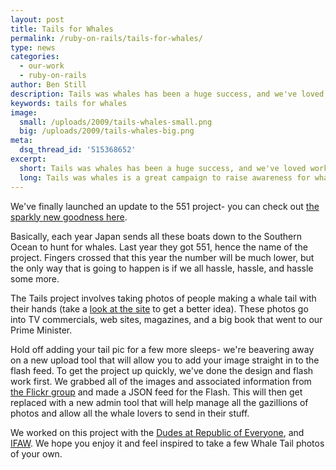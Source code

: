 ```yaml
---
layout: post
title: Tails for Whales
permalink: /ruby-on-rails/tails-for-whales/
type: news
categories:
  - our-work
  - ruby-on-rails
author: Ben Still
description: Tails was whales has been a huge success, and we've loved working on it. And now we're making it even better.
keywords: tails for whales
image:
  small: /uploads/2009/tails-whales-small.png
  big: /uploads/2009/tails-whales-big.png
meta:
  dsq_thread_id: '515368652'
excerpt:
  short: Tails was whales has been a huge success, and we've loved working on it. And now we're making it even better.
  long: Tails was whales is a great campaign to raise awareness for what happens in Japan each year where they set sail and hunt these beautiful creatures. We think it's wrong, and so do a lot of you it seems too.
---
```


We've finally launched an update to the 551 project- you can check out [the sparkly new goodness here](http://tailsforwhales.org).

Basically, each year Japan sends all these boats down to the Southern Ocean to hunt for whales. Last year they got 551, hence the name of the project. Fingers crossed that this year the number will be much lower, but the only way that is going to happen is if we all hassle, hassle, and hassle some more.

The Tails project involves taking photos of people making a whale tail with their hands (take a [look at the site](http://www.tailsforwhales.org/) to get a better idea). These photos go into TV commercials, web sites, magazines, and a big book that went to our Prime Minister.

Hold off adding your tail pic for a few more sleeps- we're beavering away on a new upload tool that will allow you to add your image straight in to the flash feed. To get the project up quickly, we've done the design and flash work first. We grabbed all of the images and associated information from [the Flickr group](http://www.flickr.com/groups/551) and made a JSON feed for the Flash. This will then get replaced with a new admin tool that will help manage all the gazillions of photos and allow all the whale lovers to send in their stuff.

We worked on this project with the [Dudes at Republic of Everyone](http://www.republicofeveryone.com/), and [IFAW](http://www.ifaw.org). We hope you enjoy it and feel inspired to take a few Whale Tail photos of your own.
